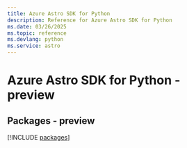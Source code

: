 ```yaml
---
title: Azure Astro SDK for Python
description: Reference for Azure Astro SDK for Python
ms.date: 03/26/2025
ms.topic: reference
ms.devlang: python
ms.service: astro
---
```

# Azure Astro SDK for Python - preview
## Packages - preview
[!INCLUDE [packages](astro-index.md)]